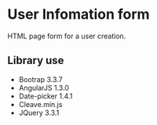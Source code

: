 # User Infomation form
HTML page form for a user creation.

## Library use
- Bootrap 3.3.7
- AngularJS 1.3.0
- Date-picker 1.4.1
- Cleave.min.js
- JQuery 3.3.1

